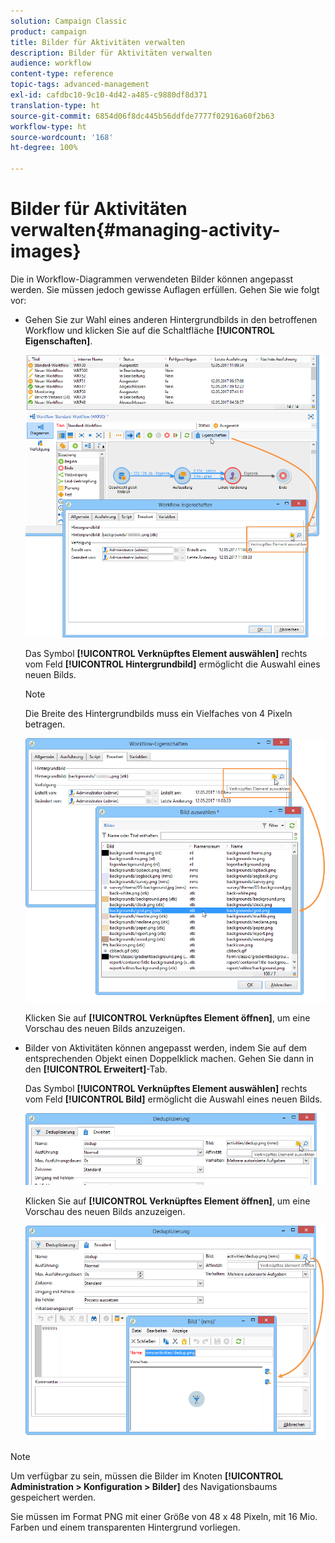 ```yaml
---
solution: Campaign Classic
product: campaign
title: Bilder für Aktivitäten verwalten
description: Bilder für Aktivitäten verwalten
audience: workflow
content-type: reference
topic-tags: advanced-management
exl-id: cafdbc10-9c10-4d42-a485-c9880df8d371
translation-type: ht
source-git-commit: 6854d06f8dc445b56ddfde7777f02916a60f2b63
workflow-type: ht
source-wordcount: '168'
ht-degree: 100%

---
```


# Bilder für Aktivitäten verwalten{#managing-activity-images}

Die in Workflow-Diagrammen verwendeten Bilder können angepasst werden. Sie müssen jedoch gewisse Auflagen erfüllen. Gehen Sie wie folgt vor:

* Gehen Sie zur Wahl eines anderen Hintergrundbilds in den betroffenen Workflow und klicken Sie auf die Schaltfläche **[!UICONTROL Eigenschaften]**.

   ![](assets/s_user_segmentation_properties_tab.png)

   Das Symbol **[!UICONTROL Verknüpftes Element auswählen]** rechts vom Feld **[!UICONTROL Hintergrundbild]** ermöglicht die Auswahl eines neuen Bilds.

   >[!NOTE]
   >
   >Die Breite des Hintergrundbilds muss ein Vielfaches von 4 Pixeln betragen.

   ![](assets/s_user_segmentation_background_select.png)

   Klicken Sie auf **[!UICONTROL Verknüpftes Element öffnen]**, um eine Vorschau des neuen Bilds anzuzeigen.

* Bilder von Aktivitäten können angepasst werden, indem Sie auf dem entsprechenden Objekt einen Doppelklick machen. Gehen Sie dann in den **[!UICONTROL Erweitert]**-Tab.

   Das Symbol **[!UICONTROL Verknüpftes Element auswählen]** rechts vom Feld **[!UICONTROL Bild]** ermöglicht die Auswahl eines neuen Bilds.

   ![](assets/s_user_segmentation_activity_image.png)

   Klicken Sie auf **[!UICONTROL Verknüpftes Element öffnen]**, um eine Vorschau des neuen Bilds anzuzeigen.

   ![](assets/s_user_segmentation_activity_image_select.png)

>[!NOTE]
>
>Um verfügbar zu sein, müssen die Bilder im Knoten **[!UICONTROL Administration > Konfiguration > Bilder]** des Navigationsbaums gespeichert werden.
>  
>Sie müssen im Format PNG mit einer Größe von 48 x 48 Pixeln, mit 16 Mio. Farben und einem transparenten Hintergrund vorliegen.
